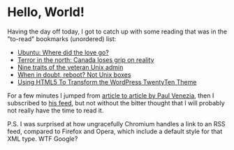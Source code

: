 <!-- -
Title: Hello, World!
First Published: 2011-02-25
- -->

Hello, World!
=============

Having the day off today, I got to catch up with some reading that was in the 
"to-read" bookmarks (unordered) list:

*   [Ubuntu: Where did the love go?](http://itmanagement.earthweb.com/osrc/article.php/3925641/Ubuntu-Where-Did-the-Love-Go.htm)
*   [Terror in the north: Canada loses grip on reality](http://www.infoworld.com/print/150364)
*   [Nine traits of the veteran Unix admin](http://www.infoworld.com/print/151276)
*   [When in doubt, reboot? Not Unix boxes](http://www.infoworld.com/print/152061)
*   [Using HTML5 To Transform the WordPress TwentyTen Theme](http://www.smashingmagazine.com/2011/02/22/using-html5-to-transform-wordpress-twentyten-theme/)

For a few minutes I jumped from [article to article by Paul Venezia](http://www.infoworld.com/d/data-center/blogs), 
then I subscribed to [his feed](http://www.infoworld.com/blogs/paul-venezia/feed), 
but not without the bitter thought that I will probably not really have the 
time to read it.

P.S. I was surprised at how ungracefully Chromium handles a link to an RSS 
feed, compared to Firefox and Opera, which include a default style for that 
XML type. WTF Google?
